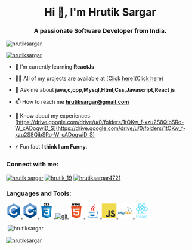 <h1 align="center">Hi 👋, I'm Hrutik Sargar</h1>
<h3 align="center">A passionate Software Developer from India.</h3>

<p align="left"> <img src="https://komarev.com/ghpvc/?username=hrutiksargar&label=Profile%20views&color=0e75b6&style=flat" alt="hrutiksargar" /> </p>

<p align="left"> <a href="https://github.com/ryo-ma/github-profile-trophy"><img src="https://github-profile-trophy.vercel.app/?username=hrutiksargar" alt="hrutiksargar" /></a> </p>

- 🌱 I’m currently learning **ReactJs**

- 👨‍💻 All of my projects are available at [<a href="[https://github.com/HrutikSargar?tab=repositories](https://github.com/HrutikSargar?tab=repositories)" target="_blank">Click here</a>](<a href="[https://github.com/HrutikSargar?tab=repositories](https://github.com/HrutikSargar?tab=repositories)" target="_blank">Click here</a>)

- 💬 Ask me about **java,c,cpp,Mysql,Html,Css,Javascript,React js**

- 📫 How to reach me **hrutiksargar@gmail.com**

- 📄 Know about my experiences [https://drive.google.com/drive/u/0/folders/1tOKw_f-xzu2S8QibSRo-W_cADogwiD_S](https://drive.google.com/drive/u/0/folders/1tOKw_f-xzu2S8QibSRo-W_cADogwiD_S)

- ⚡ Fun fact **I think I am Funny.**

<h3 align="left">Connect with me:</h3>
<p align="left">
<a href="https://linkedin.com/in/hrutik sargar" target="blank"><img align="center" src="https://raw.githubusercontent.com/rahuldkjain/github-profile-readme-generator/master/src/images/icons/Social/linked-in-alt.svg" alt="hrutik sargar" height="30" width="40" /></a>
<a href="https://instagram.com/hrutik_19" target="blank"><img align="center" src="https://raw.githubusercontent.com/rahuldkjain/github-profile-readme-generator/master/src/images/icons/Social/instagram.svg" alt="hrutik_19" height="30" width="40" /></a>
<a href="https://www.hackerrank.com/hrutiksargar4721" target="blank"><img align="center" src="https://raw.githubusercontent.com/rahuldkjain/github-profile-readme-generator/master/src/images/icons/Social/hackerrank.svg" alt="hrutiksargar4721" height="30" width="40" /></a>
</p>

<h3 align="left">Languages and Tools:</h3>
<p align="left"> <a href="https://www.cprogramming.com/" target="_blank" rel="noreferrer"> <img src="https://raw.githubusercontent.com/devicons/devicon/master/icons/c/c-original.svg" alt="c" width="40" height="40"/> </a> <a href="https://www.w3schools.com/cpp/" target="_blank" rel="noreferrer"> <img src="https://raw.githubusercontent.com/devicons/devicon/master/icons/cplusplus/cplusplus-original.svg" alt="cplusplus" width="40" height="40"/> </a> <a href="https://www.w3schools.com/css/" target="_blank" rel="noreferrer"> <img src="https://raw.githubusercontent.com/devicons/devicon/master/icons/css3/css3-original-wordmark.svg" alt="css3" width="40" height="40"/> </a> <a href="https://git-scm.com/" target="_blank" rel="noreferrer"> <img src="https://www.vectorlogo.zone/logos/git-scm/git-scm-icon.svg" alt="git" width="40" height="40"/> </a> <a href="https://www.w3.org/html/" target="_blank" rel="noreferrer"> <img src="https://raw.githubusercontent.com/devicons/devicon/master/icons/html5/html5-original-wordmark.svg" alt="html5" width="40" height="40"/> </a> <a href="https://www.java.com" target="_blank" rel="noreferrer"> <img src="https://raw.githubusercontent.com/devicons/devicon/master/icons/java/java-original.svg" alt="java" width="40" height="40"/> </a> <a href="https://developer.mozilla.org/en-US/docs/Web/JavaScript" target="_blank" rel="noreferrer"> <img src="https://raw.githubusercontent.com/devicons/devicon/master/icons/javascript/javascript-original.svg" alt="javascript" width="40" height="40"/> </a> <a href="https://www.mysql.com/" target="_blank" rel="noreferrer"> <img src="https://raw.githubusercontent.com/devicons/devicon/master/icons/mysql/mysql-original-wordmark.svg" alt="mysql" width="40" height="40"/> </a> <a href="https://reactjs.org/" target="_blank" rel="noreferrer"> <img src="https://raw.githubusercontent.com/devicons/devicon/master/icons/react/react-original-wordmark.svg" alt="react" width="40" height="40"/> </a> </p>

<p>&nbsp;<img align="center" src="https://github-readme-stats.vercel.app/api?username=hrutiksargar&show_icons=true&locale=en" alt="hrutiksargar" /></p>

<p><img align="center" src="https://github-readme-streak-stats.herokuapp.com/?user=hrutiksargar&" alt="hrutiksargar" /></p>
